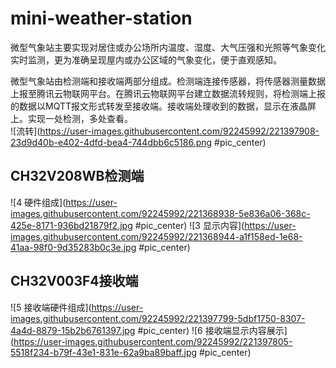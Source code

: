 # mini-weather-station
  微型气象站主要实现对居住或办公场所内温度、湿度、大气压强和光照等气象变化实时监测，更为准确呈现屋内或办公区域的气象变化，便于直观感知。
  
  微型气象站由检测端和接收端两部分组成。检测端连接传感器，将传感器测量数据上报至腾讯云物联网平台。在腾讯云物联网平台建立数据流转规则，将检测端上报的数据以MQTT报文形式转发至接收端。接收端处理收到的数据，显示在液晶屏上。实现一处检测，多处查看。  
![流转](https://user-images.githubusercontent.com/92245992/221397908-23d9d40b-e402-4dfd-bea4-744dbb6c5186.png #pic_center)

## CH32V208WB检测端
![4 硬件组成](https://user-images.githubusercontent.com/92245992/221368938-5e836a06-368c-425e-8171-936bd21879f2.jpg #pic_center)
![3 显示内容](https://user-images.githubusercontent.com/92245992/221368944-a1f158ed-1e68-41aa-98f0-9d35283b0c3e.jpg #pic_center)

## CH32V003F4接收端
![5 接收端硬件组成](https://user-images.githubusercontent.com/92245992/221397799-5dbf1750-8307-4a4d-8879-15b2b6761397.jpg #pic_center)
![6 接收端显示内容展示](https://user-images.githubusercontent.com/92245992/221397805-5518f234-b79f-43e1-831e-62a9ba89baff.jpg #pic_center)
